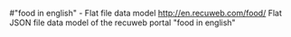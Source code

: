 #"food in english" - Flat file data model
http://en.recuweb.com/food/
Flat JSON file data model of the recuweb portal "food in english"
